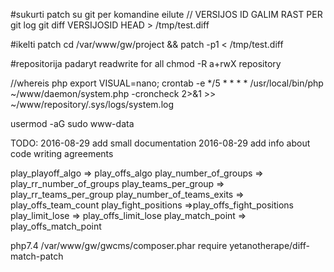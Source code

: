 

#sukurti patch su git per komandine eilute // VERSIJOS ID GALIM RAST PER git log
git diff VERSIJOSID HEAD > /tmp/test.diff

#ikelti patch
cd /var/www/gw/project && patch  -p1 < /tmp/test.diff

#repositorija padaryt readwrite for all
chmod -R a+rwX repository

//whereis php
export VISUAL=nano; crontab -e
*/5 * * * * /usr/local/bin/php ~/www/daemon/system.php -croncheck 2>&1 >> ~/www/repository/.sys/logs/system.log


usermod -aG sudo www-data

TODO:
 2016-08-29 add small documentation
 2016-08-29 add info about code writing agreements



play_playoff_algo =>  play_offs_algo
play_number_of_groups => play_rr_number_of_groups
play_teams_per_group => play_rr_teams_per_group
play_number_of_teams_exits => play_offs_team_count
play_fight_positions =>play_offs_fight_positions
play_limit_lose => play_offs_limit_lose
play_match_point => play_offs_match_point


php7.4 /var/www/gw/gwcms/composer.phar require yetanotherape/diff-match-patch